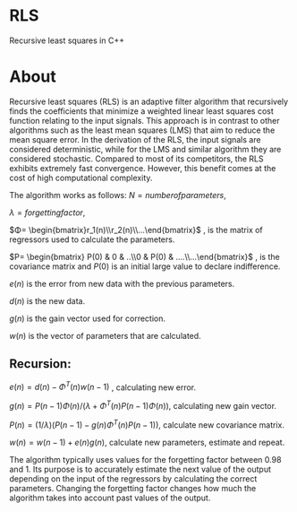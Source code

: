 # RLS

Recursive least squares in C++

# About

Recursive least squares (RLS) is an adaptive filter algorithm that recursively finds the coefficients that minimize a weighted linear least squares cost function relating to the input signals. This approach is in contrast to other algorithms such as the least mean squares (LMS) that aim to reduce the mean square error. In the derivation of the RLS, the input signals are considered deterministic, while for the LMS and similar algorithm they are considered stochastic. Compared to most of its competitors, the RLS exhibits extremely fast convergence. However, this benefit comes at the cost of high computational complexity.

The algorithm works as follows:
$`N= number of parameters`$, 

$`λ= forgetting factor`$, 

$`Φ= \begin{bmatrix}r_1(n)\\r_2(n)\\...\end{bmatrix}`$ , is the matrix of regressors used to calculate the parameters.

$`P= \begin{bmatrix} P(0) & 0 & ..\\0 & P(0) & ....\\...\end{bmatrix}`$ , is the covariance matrix and $`P(0)`$ is an initial large value to declare indifference.

$`e(n)`$ is the error from new data with the previous parameters.

$`d(n)`$ is the new data.

$`g(n)`$ is the gain vector used for correction.

$`w(n)`$ is the vector of parameters that are calculated.

## Recursion:

$`e(n) = d(n) -Φ^T(n)w(n-1)`$ , calculating new error.

$`g(n) = P(n-1)Φ(n) / ( λ + Φ^T(n)P(n-1)Φ(n) )`$, calculating new gain vector.

$`P(n) = (1/λ)(P(n-1) -g(n)Φ^T(n)P(n-1))`$, calculate new covariance matrix.

$`w(n) = w(n-1) + e(n)g(n)`$, calculate new parameters, estimate and repeat.

The algorithm typically uses values for the forgetting factor between 0.98 and 1. Its 
purpose is to accurately estimate the next value of the output depending on the input
of the regressors by calculating the correct parameters. Changing the forgetting factor
changes how much the algorithm takes into account past values of the output.



